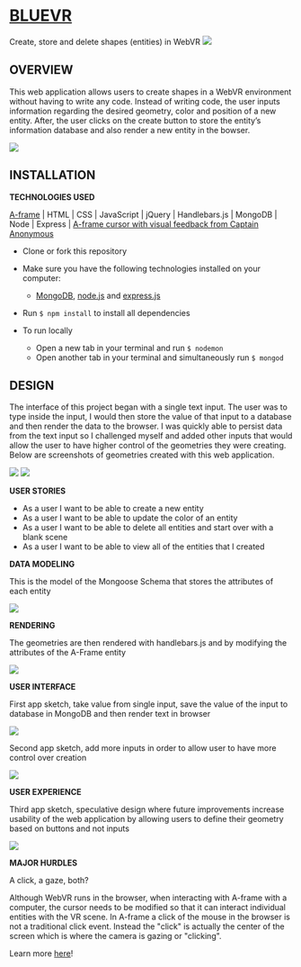 # [BLUEVR](https://thawing-ridge-53961.herokuapp.com/)
Create, store and delete shapes (entities) in WebVR
![](assets/v2.png?raw=true)


## OVERVIEW
This web application allows users to create shapes in a WebVR environment without having to write any code. Instead of writing code, the user inputs information regarding the desired geometry, color and position of a new entity. After, the user clicks on the create button to store the entity’s information database and also render a new entity in the bowser.

![](assets/img1.png?raw=true)



## INSTALLATION
**TECHNOLOGIES USED**

[A-frame](https://aframe.io/) | HTML | CSS | JavaScript | jQuery | Handlebars.js | MongoDB | Node | Express | [A-frame cursor with visual feedback from Captain Anonymous](http://codepen.io/anon/pen/dpmpJP)

* Clone or fork this repository

* Make sure you have the following technologies installed on your computer:
  * [MongoDB](https://www.mongodb.com/download-center#community), [node.js](https://nodejs.org/) and [express.js](https://expressjs.com/)

* Run `$ npm install` to install all dependencies

* To run locally
  * Open a new tab in your terminal and run `$ nodemon`
  * Open another tab in your terminal and simultaneously run `$ mongod`

## DESIGN

The interface of this project began with a single text input. The user was to type inside the input, I would then store the value of that input to a database and then render the data to the browser. I was quickly able to persist data from the text input so I challenged myself and added other inputs that would allow the user to have higher control of the geometries they were creating. Below are screenshots of geometries created with this web application.

![](assets/v1.png?raw=true)
![](assets/img2.png?raw=true)

**USER STORIES**

* As a user I want to be able to create a new entity
* As a user I want to be able to update the color of an entity
* As a user I want to be able to delete all entities and start over with a blank scene
* As a user I want to be able to view all of the entities that I created

**DATA MODELING**

This is the model of the Mongoose Schema that stores the attributes of each entity

![](assets/model.png?raw=true)

**RENDERING**

The geometries are then rendered with handlebars.js and by modifying the attributes of the A-Frame entity

![](assets/aframe.png?raw=true)

**USER INTERFACE**

First app sketch, take value from single input, save the value of the input to database in MongoDB and then render text in browser

![](assets/wireframe1.png?raw=true)

Second app sketch, add more inputs in order to allow user to have more control over creation

![](assets/wireframe2.png?raw=true)

**USER EXPERIENCE**

Third app sketch, speculative design where future improvements increase usability of the web application by allowing users to define their geometry based on buttons and not inputs

![](assets/wireframe3.png?raw=true)


**MAJOR HURDLES**

A click, a gaze, both?

Although WebVR runs in the browser, when interacting with A-frame with a computer, the cursor needs to be modified so that it can interact individual entities with the VR scene. In A-frame a click of the mouse in the browser is not a traditional click event. Instead the "click" is actually the center of the screen which is where the camera is gazing or "clicking".

Learn more [here](https://aframe.io/docs/0.5.0/components/cursor.html#sidebar)!
